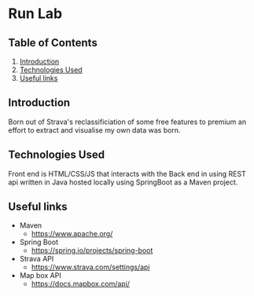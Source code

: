 # Run Lab
## Table of Contents
1. [Introduction](##Introduction)
1. [Technologies Used](##Technologies_Used)
1. [Useful links](##Useful_links)

## Introduction
Born out of Strava's reclassificiation of some free features to premium an effort to extract and visualise my own data was born.

## Technologies Used
Front end is HTML/CSS/JS that interacts with the Back end in using REST api written in Java hosted locally using SpringBoot as a Maven project.

## Useful links
- Maven
  - https://www.apache.org/
- Spring Boot
  - https://spring.io/projects/spring-boot
- Strava API
  - https://www.strava.com/settings/api
- Map box API
  - https://docs.mapbox.com/api/
